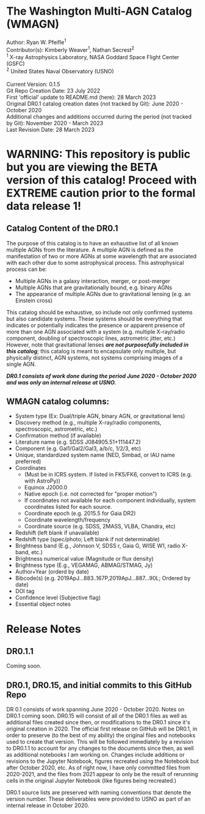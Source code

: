 # The Washington Multi-AGN Catalog (WMAGN)

Author: Ryan W. Pfeifle<sup>1</sup> <br />
Contributor(s): Kimberly Weaver<sup>1</sup>, Nathan Secrest<sup>2</sup>
<br />
<sup>1</sup> X-ray Astrophysics Laboratory, NASA Goddard Space Flight Center (GSFC)<br />
<sup>2</sup> United States Naval Observatory (USNO)<br />
<br />
Current Version: 0.1.5 <br />
Git Repo Creation Date: 23 July 2022 <br />
First 'official' update to README.md (here): 28 March 2023 <br />
Original DR0.1 catalog creation dates (not tracked by Git): June 2020 - October 2020 <br />
Additional changes and additions occurred during the period (not tracked by Git): November 2020 - March 2023 <br />
Last Revision Date: 28 March 2023

# WARNING: This repository is public but you are viewing the BETA version of this catalog! Proceed with EXTREME caution prior to the formal data release 1!

## Catalog Content of the DR0.1
The purpose of this catalog is to have an exhaustive list of all known multiple AGNs from the literature. A multiple AGN is defined as the manifestation of two or more AGNs at some wavelength that are associated with each other due to some astrophysical process. This astrophysical process can be: <br />
- Multiple AGNs in a galaxy interaction, merger, or post-merger <br />
- Multiple AGNs that are gravitationally bound, e.g. binary AGNs <br />
- The appearance of multiple AGNs due to gravitational lensing (e.g. an Einstein cross) <br />

This catalog should be exhaustive, so include not only confirmed systems but also candidate systems. These systems should be everything that indicates or potentially indicates the presence or apparent presence of more than one AGN associated with a system (e.g. multiple X-ray/radio component, doubling of spectroscopic lines, astrometric jitter, etc.) However, note that gravitational lenses **_are not purposefully included in this catalog_**; this catalog is meant to encapsulate only multiple, but physically distinct, AGN systems, not systems comprising images of a single AGN.

**_DR0.1 consists of work done during the period June 2020 - October 2020 and was only an internal release at USNO._**

## WMAGN catalog columns: <br />
- System type (Ex: Dual/triple AGN, binary AGN, or gravitational lens)
- Discovery method (e.g., multiple X-ray/radio components, spectroscopic, astrometric, etc.)
- Confirmation method (if available)
- Literature name (e.g. SDSS J084905.51+111447.2)
- Component (e.g. Gal1/Gal2/Gal3, a/b/c, 1/2/3, etc)
- Unique, standardized system name (NED, Simbad, or IAU name preferred)
- Coordinates 
    - (Must be in ICRS system. If listed in FK5/FK6, convert to ICRS (e.g. with AstroPy))
    - Equinox J2000.0
    - Native epoch (i.e. not corrected for "proper motion")
    - If coordinates not available for each component individually,  system coordinates listed for each source.
    - Coordinate epoch (e.g. 2015.5 for Gaia DR2)
    - Coordinate wavelength/frequency
    - Coordinate source (e.g. SDSS, 2MASS, VLBA, Chandra, etc)
- Redshift (left blank if unavailable)
- Redshift type (spec/photo; Left blank if not determinable)
- Brightness band (E.g., Johnson V, SDSS r, Gaia G, WISE W1, radio X-band, etc.)
- Brightness numerical value (Magnitude or flux density)
- Brightness type (E.g., VEGAMAG, ABMAG/STMAG, Jy)
- Author+Year (orderd by date)
- Bibcode(s) (e.g. 2019ApJ...883..167P,2019ApJ...887...90L; Ordered by date)
- DOI tag
- Confidence level (Subjective flag)
- Essential object notes



# Release Notes

## DR0.1.1
Coming soon.


## DR0.1, DR0.15, and initial commits to this GitHub Repo
DR 0.1 consists of work spanning June 2020 - October 2020. Notes on DR0.1 coming soon. 
DR0.15 will consist of all of the DR0.1 files as well as additional files created since then, or modifications to the DR0.1 since it's original creation in 2020. The official first release on GitHub will be DR0.1, in  order to preserve (to the best of my ability) the original files and notebooks used to create that version. This will be followed immediately by a revision to DR0.1.1 to account for any changes to the documents since then, as well as additional notebooks I am working on. Changes include additions or revisions to the Jupyter Notebook, figures recreated using the Notebook but after October 2020, etc. As of right now, I have only committed files from 2020-2021, and the files from 2021 appear to only be the result of rerunning cells in the original Jupyter Notebook (like figures being recreated.)

DR0.1 source lists are preserved with naming conventions that denote the version number. These deliverables were provided to USNO as part of an internal release in October 2020.